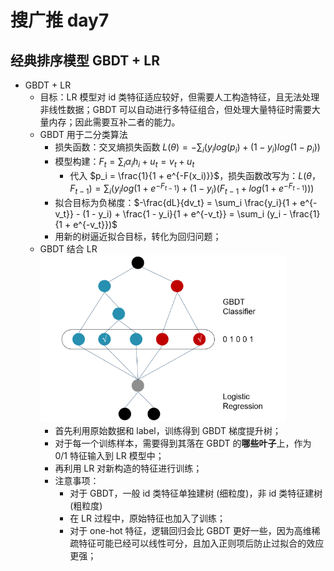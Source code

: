 # 搜广推 day7

## 经典排序模型 GBDT + LR

+ GBDT + LR
  + 目标：LR 模型对 id 类特征适应较好，但需要人工构造特征，且无法处理非线性数据；GBDT 可以自动进行多特征组合，但处理大量特征时需要大量内存；因此需要互补二者的能力。
  + GBDT 用于二分类算法
    + 损失函数：交叉熵损失函数 $L(\theta) = -\sum_i(y_i log(p_i) + (1 - y_i) log(1 - p_i))$
    + 模型构建：$F_t = \sum_i \alpha_i h_i + u_t = v_t + u_t$
      + 代入 $p_i = \frac{1}{1 + e^{-F(x_i)}}$，损失函数改写为：$L(\theta， F_{t-1}) = \sum_i(y_i log(1 + e^{-F_{t-1}}) + (1 - y_i)(F_{t-1} + log(1 + e^{-F_{t-1}})))$
    + 拟合目标为负梯度：$-\frac{dL}{dv_t} = \sum_i \frac{y_i}{1 + e^{-v_t}} - (1 - y_i) + \frac{1 - y_i}{1 + e^{-v_t}} = \sum_i (y_i - \frac{1}{1 + e^{-v_t}})$
    + 用新的树逼近拟合目标，转化为回归问题；
  + GBDT 结合 LR
    ![gbdt](pic/gbdt.png)
    + 首先利用原始数据和 label，训练得到 GBDT 梯度提升树；
    + 对于每一个训练样本，需要得到其落在 GBDT 的**哪些叶子**上，作为 0/1 特征输入到 LR 模型中；
    + 再利用 LR 对新构造的特征进行训练；
    + 注意事项：
      + 对于 GBDT，一般 id 类特征单独建树 (细粒度)，非 id 类特征建树 (粗粒度)
      + 在 LR 过程中，原始特征也加入了训练；
      + 对于 one-hot 特征，逻辑回归会比 GBDT 更好一些，因为高维稀疏特征可能已经可以线性可分，且加入正则项后防止过拟合的效应更强；
